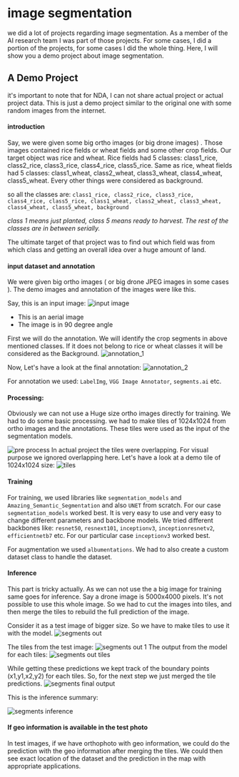 # image segmentation

we did a lot of projects regarding image segmentation. As a member of the AI research team I was part of those projects. For some cases, I did a portion of the projects, for some cases I did the whole thing. Here, I will show you a demo project about image segmentation. 

## A Demo Project
it's important to note that for NDA, I can not share actual project or actual project data. This is just a demo project similar to the original one with some random images from the internet.

#### introduction

Say, we were given some big ortho images (or big drone images) . Those images contained rice fields or wheat fields and some other crop fields. Our target object was rice and wheat. Rice fields had 5 classes: class1_rice, class2_rice, class3_rice, class4_rice, class5_rice. Same as rice, wheat fields had 5 classes: class1_wheat, class2_wheat, class3_wheat, class4_wheat, class5_wheat. Every other things were considered as background.

so all the classes are: `class1_rice, class2_rice, class3_rice, class4_rice, class5_rice, class1_wheat, class2_wheat, class3_wheat, class4_wheat, class5_wheat, background`

*class 1 means just planted, class 5 means ready to harvest. The rest of the classes are in between serially.*

The ultimate target of that project was to find out which field was from which class and getting an overall idea over a huge amount of land.

#### input dataset and annotation
We were given big ortho images ( or big drone JPEG images in some cases ). The demo images and annotation of the images were like this.

Say, this is an input image:
![input image](../Helping_Images/segment_1.png)
- This is an aerial image
- The image is in 90 degree angle

First we will do the annotation. We will identify the crop segments in above mentioned classes. If it does not belong to rice or wheat classes it will be considered as the Background.
![annotation_1](../Helping_Images/segments_4.png)

Now, Let's have a look at the final annotation:
![annotation_2](../Helping_Images/segments_3.png)

For annotation we used: `LabelImg`, `VGG Image Annotator`, `segments.ai` etc.

#### Processing:
Obviously we can not use a Huge size ortho images directly for training. We had to do some basic processing. we had to make tiles of 1024x1024 from ortho images and the annotations. These tiles were used as the input of the segmentation models. 

![pre process](../Helping_Images/segments_preprocess.png)
In actual project the tiles were overlapping. For visual purpose we ignored overlapping here.
Let's have a look at a demo tile of 1024x1024 size:
![tiles](../Helping_Images/segments_tiles.png)

#### Training
For training, we used libraries like `segmentation_models` and `Amazing_Semantic_Segmentation` and also `UNET` from scratch. For our case `segmentation_models` worked best. It is very easy to use and very easy to change different parameters and backbone models. We tried different backbones like: `resnet50`, `resnext101`, `inceptionv3`, `inceptionresnetv2`, `efficientnetb7` etc. For our particular case `inceptionv3` worked best.

For augmentation we used `albumentations`. We had to also create a custom dataset class to handle the dataset.

#### Inference
This part is tricky actually. As we can not use the a big image for training same goes for inference. Say a drone image is 5000x4000 pixels. It's not possible to use this whole image. So we had to cut the images into tiles, and then merge the tiles to rebuild the full prediction of the image. 

Consider it as a test image of bigger size. So we have to make tiles to use it with the model.
![segments out](../Helping_Images/segments_out.png)

The tiles from the test image:
![segments out 1](../Helping_Images/segments_image_tiles.png)
The output from the model for each tiles:
![segments out tiles](../Helping_Images/segments_out_tiles_pred.png)

While getting these predictions we kept track of the boundary points (x1,y1,x2,y2) for each tiles. So, for the next step we just merged the tile predictions.
![segments final output](../Helping_Images/segments%20final%20output.png)

This is the inference summary:

![segments inference](../Helping_Images/segments_inference_summary.png)

#### If geo information is available in the test photo
In test images, if we have orthophoto with geo information, we could do the prediction with the geo information after merging the tiles. We could then see exact location of the dataset and the prediction in the map with appropriate applications.